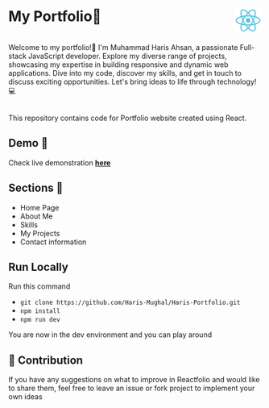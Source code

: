 # My Portfolio🌟 <img align="right" src="https://github.com/enikosoft/portfolio/blob/main/images/react.svg" height="50" alt="react icon"/>

<br/>
Welcome to my portfolio!👋 I'm Muhammad Haris Ahsan, a passionate Full-stack JavaScript developer. Explore my diverse range of projects, showcasing my expertise in building responsive and dynamic web applications. Dive into my code, discover my skills, and get in touch to discuss exciting opportunities. Let's bring ideas to life through technology!💻
<br />
<br />

This repository contains code for Portfolio website created using React.

## Demo 🎥

Check live demonstration <a href="https://muhammad-haris-ahsan.vercel.app/"><strong>here</strong></a>

## Sections :bookmark:

- Home Page
- About Me
- Skills
- My Projects
- Contact information

## Run Locally

Run this command

- `git clone https://github.com/Haris-Mughal/Haris-Portfolio.git`
- `npm install`
- `npm run dev`
<p>You are now in the dev environment and you can play around

## 🌱 Contribution

If you have any suggestions on what to improve in Reactfolio and would like to share them, feel free to leave an issue or fork project to implement your own ideas

<!-- VITE_CV_PATH="/public/haris-developer-cv.pdf"
RESEND_API_KEY="re_PQKB7h6M_2sDgMv2dn9EUQrbP75gHhyPv" -->
